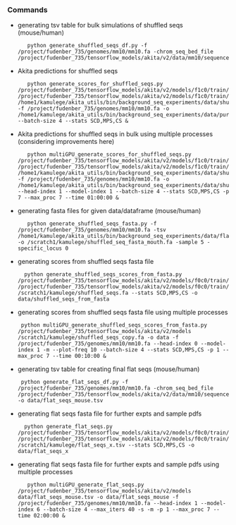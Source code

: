 ### Commands

   - generating tsv table for bulk simulations of shuffled seqs (mouse/human)
        
            python generate_shuffled_seqs_df.py -f /project/fudenber_735/genomes/mm10/mm10.fa -chrom_seq_bed_file /project/fudenber_735/tensorflow_models/akita/v2/data/mm10/sequences.bed
                
   - Akita predictions for shuffled seqs 
   
            python generate_scores_for_shuffled_seqs.py /project/fudenber_735/tensorflow_models/akita/v2/models/f1c0/train/params.json /project/fudenber_735/tensorflow_models/akita/v2/models/f1c0/train/model1_best.h5 /home1/kamulege/akita_utils/bin/background_seq_experiments/data/shuffled_seqs.tsv -f /project/fudenber_735/genomes/mm10/mm10.fa -o /home1/kamulege/akita_utils/bin/background_seq_experiments/data/pure_shuffled_seqs_scores --batch-size 4 --stats SCD,MPS,CS &
        
   - Akita predictions for shuffled seqs in bulk using multiple processes (considering improvements here)

            python multiGPU_generate_scores_for_shuffled_seqs.py /project/fudenber_735/tensorflow_models/akita/v2/models/f1c0/train/params.json /project/fudenber_735/tensorflow_models/akita/v2/models/f1c0/train/model1_best.h5 /home1/kamulege/akita_utils/bin/background_seq_experiments/data/shuffled_seqs.tsv -f /project/fudenber_735/genomes/mm10/mm10.fa -o /home1/kamulege/akita_utils/bin/background_seq_experiments/data/shuffled_seqs_scores_1 --head-index 1 --model-index 1 --batch-size 4 --stats SCD,MPS,CS -p 7 --max_proc 7 --time 01:00:00 &    
        
<!-- -------------------------------------------------------------------------------------------- -->

   - generating fasta files for given data/dataframe (mouse/human) 
        
            python generate_shuffled_seqs_fasta.py -f /project/fudenber_735/genomes/mm10/mm10.fa -tsv /home1/kamulege/akita_utils/bin/background_seq_experiments/data/flat_seqs_mouse.tsv -o /scratch1/kamulege/shuffled_seq_fasta_mouth.fa -sample 5 -specific_locus 0

   - generating scores from shuffled seqs fasta file 
   
           python generate_shuffled_seqs_scores_from_fasta.py /project/fudenber_735/tensorflow_models/akita/v2/models/f0c0/train/params.json /project/fudenber_735/tensorflow_models/akita/v2/models/f0c0/train/model1_best.h5 /scratch1/kamulege/shuffled_seqs.fa --stats SCD,MPS,CS -o data/shuffled_seqs_from_fasta
       
   - generating scores from shuffled seqs fasta file using multiple processes
         
          python multiGPU_generate_shuffled_seqs_scores_from_fasta.py /project/fudenber_735/tensorflow_models/akita/v2/models /scratch1/kamulege/shuffled_seqs_copy.fa -o data -f /project/fudenber_735/genomes/mm10/mm10.fa --head-index 0 --model-index 1 -m --plot-freq 10 --batch-size 4 --stats SCD,MPS,CS -p 1 --max_proc 7 --time 00:10:00 & 
<!-- -------------------------------------------------------------------------------------------- -->

   - generating tsv table for creating final flat seqs (mouse/human)
   
          python generate_flat_seqs_df.py -f /project/fudenber_735/genomes/mm10/mm10.fa -chrom_seq_bed_file /project/fudenber_735/tensorflow_models/akita/v2/data/mm10/sequences.bed -o data/flat_seqs_mouse.tsv
      
   - generating flat seqs fasta file for further expts and sample pdfs
   
           python generate_flat_seqs.py /project/fudenber_735/tensorflow_models/akita/v2/models/f0c0/train/params.json /project/fudenber_735/tensorflow_models/akita/v2/models/f0c0/train/model1_best.h5 /scratch1/kamulege/flat_seqs_x.tsv --stats SCD,MPS,CS -o data/flat_seqs_x
   
   - generating flat seqs fasta file for further expts and sample pdfs using multiple processes

            python multiGPU_generate_flat_seqs.py /project/fudenber_735/tensorflow_models/akita/v2/models data/flat_seqs_mouse.tsv -o data/flat_seqs_mouse -f /project/fudenber_735/genomes/mm10/mm10.fa --head-index 1 --model-index 6 --batch-size 4 --max_iters 40 -s -m -p 1 --max_proc 7 --time 02:00:00 &
